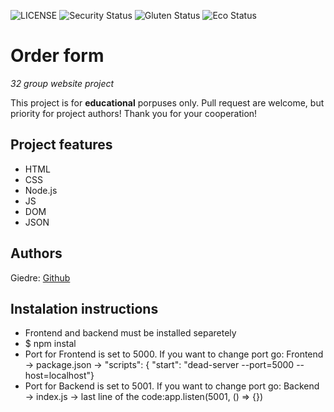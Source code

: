 ![LICENSE](https://img.shields.io/badge/license-MIT-blue.svg?style=flat-square)
![Security Status](https://img.shields.io/security-headers?label=Security&url=https%3A%2F%2Fgithub.com&style=flat-square)
![Gluten Status](https://img.shields.io/badge/Gluten-Free-green.svg)
![Eco Status](https://img.shields.io/badge/ECO-Friendly-green.svg)

# Order form

_32 group website project_

This project is for **educational** porpuses only. Pull request are welcome, but priority for project authors! Thank you for your cooperation!

## Project features

-   HTML
-   CSS
-   Node.js
-   JS
-   DOM
-   JSON

## Authors

Giedre: [Github](https://github.com/GiedreSavickiene?tab=repositories)

## Instalation instructions

-   Frontend and backend must be installed separetely
-   $ npm instal
-   Port for Frontend is set to 5000. If you want to change port go: Frontend -> package.json -> "scripts": {
    "start": "dead-server --port=5000 --host=localhost"}
-   Port for Backend is set to 5001. If you want to change port go: Backend -> index.js -> last line of the code:app.listen(5001, () => {})
